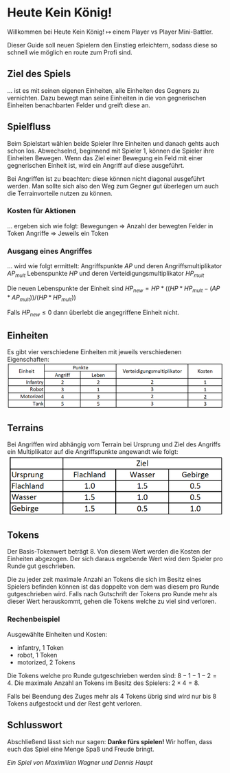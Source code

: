 # Heute Kein König!
Willkommen bei Heute Kein König!  $\mapsto$ einem Player vs Player Mini-Battler.

Dieser Guide soll neuen Spielern den Einstieg erleichtern, sodass diese so schnell wie möglich en route zum Profi sind.

## Ziel des Spiels
... ist es mit seinen eigenen Einheiten, alle Einheiten des Gegners zu vernichten. Dazu bewegt man seine Einheiten in die von gegnerischen Einheiten benachbarten Felder und greift diese an. 

## Spielfluss
Beim Spielstart wählen beide Spieler Ihre Einheiten und danach gehts auch schon los. Abwechselnd, beginnend mit Spieler 1, können die Spieler ihre Einheiten Bewegen. Wenn das Ziel einer Bewegung ein Feld mit einer gegnerischen Einheit ist, wird ein Angriff auf diese ausgeführt.

Bei Angriffen ist zu beachten: diese können nicht diagonal ausgeführt werden. Man sollte sich also den Weg zum Gegner gut überlegen um auch die Terrainvorteile nutzen zu können.

### Kosten für Aktionen 
... ergeben sich wie folgt:
Bewegungen $\Rightarrow$ Anzahl der bewegten Felder in Token
Angriffe $\Rightarrow$ Jeweils ein Token

### Ausgang eines Angriffes
... wird wie folgt ermittelt:
Angriffspunkte $AP$ und deren Angriffsmultiplikator $AP_{mult}$
Lebenspunkte  $HP$ und deren Verteidigungsmultiplikator $HP_{mult}$

Die neuen Lebenspunkte der Einheit sind $HP_{new} = HP * ( (HP*HP_{mult}-(AP*AP_{mult})) / (HP*HP_{mult}) )$

Falls $HP_{new}\leq0$ dann überlebt die angegriffene Einheit nicht.

## Einheiten
Es gibt vier verschiedene Einheiten mit jeweils verschiedenen Eigenschaften:
![](Einheiten.png)

## Terrains
Bei Angriffen wird abhängig vom Terrain bei Ursprung und Ziel des Angriffs ein Multiplikator auf die Angriffspunkte angewandt wie folgt:
![](Terrains.png)

## Tokens
Der Basis-Tokenwert beträgt 8. Von diesem Wert werden die Kosten der Einheiten abgezogen. Der sich daraus ergebende Wert wird dem Spieler pro Runde gut geschrieben.

Die zu jeder zeit maximale Anzahl an Tokens die sich im Besitz eines Spielers befinden können ist das doppelte von dem was diesem pro Runde gutgeschrieben wird. Falls nach Gutschrift der Tokens pro Runde mehr als dieser Wert herauskommt, gehen die Tokens welche zu viel sind verloren.

### Rechenbeispiel
Ausgewählte Einheiten und Kosten:
- infantry, 1 Token
- robot, 1 Token
- motorized, 2 Tokens

Die Tokens welche pro Runde gutgeschrieben werden sind: $8-1-1-2=4$.
Die maximale Anzahl an Tokens im Besitz des Spielers: $2\times 4=8$.

Falls bei Beendung des Zuges mehr als 4 Tokens übrig sind wird nur bis 8 Tokens aufgestockt und der Rest geht verloren.

## Schlusswort
Abschließend lässt sich nur sagen: **Danke fürs spielen!**
Wir hoffen, dass euch das Spiel eine Menge Spaß und Freude bringt.




_Ein Spiel von Maximilian Wagner und Dennis Haupt_

